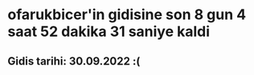 # ofarukbicer'in gidisine son 8 gun 4 saat 52 dakika 31 saniye kaldi

## Gidis tarihi: 30.09.2022 :(